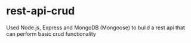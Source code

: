 # rest-api-crud
Used Node.js, Express and MongoDB (Mongoose) to build a rest api that can perform basic crud functionality
